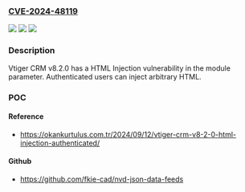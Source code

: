 ### [CVE-2024-48119](https://cve.mitre.org/cgi-bin/cvename.cgi?name=CVE-2024-48119)
![](https://img.shields.io/static/v1?label=Product&message=n%2Fa&color=blue)
![](https://img.shields.io/static/v1?label=Version&message=n%2Fa&color=blue)
![](https://img.shields.io/static/v1?label=Vulnerability&message=n%2Fa&color=brighgreen)

### Description

Vtiger CRM v8.2.0 has a HTML Injection vulnerability in the module parameter. Authenticated users can inject arbitrary HTML.

### POC

#### Reference
- https://okankurtulus.com.tr/2024/09/12/vtiger-crm-v8-2-0-html-injection-authenticated/

#### Github
- https://github.com/fkie-cad/nvd-json-data-feeds

